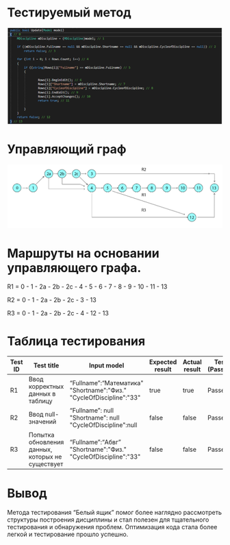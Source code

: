 # Тестируемый метод
![alt text](CODE.png "Тестируемый метод")

# Управляющий граф
![alt text](GRAPH.png "Управляющий граф")

# Маршруты на основании управляющего графа.

R1 = 0 - 1 - 2a - 2b - 2c - 4 - 5 - 6 - 7 - 8 - 9 - 10 - 11 - 13

R2 = 0 - 1 - 2a - 2b - 2c - 3 - 13

R3 = 0 - 1 - 2a - 2b - 2c - 4 - 12 - 13

# Таблица тестирования 

| Test ID | Test title | Input model | Expected result | Actual result | Test status (Passed/Failed)|
| --- | --- | --- | --- | --- | --- |
| R1 | Ввод корректных данных в таблицу | “Fullname”:“Математика" "Shortname":"Физ." "CycleOfDiscipline":"33" | true | true | Passed |
| R2 | Ввод null-значений | “Fullname”: null "Shortname": null "CycleOfDiscipline":null | false | false | Passed |
| R3 | Попытка обновления данных, которых не существует | “Fullname”:“Абвг” "Shortname":"Физ." "CycleOfDiscipline":"33" | false | false | Passed|




# Вывод

Метода тестирования “Белый ящик” помог более наглядно рассмотреть структуры построения дисциплины и стал полезен для тщательного тестирования и обнаружения проблем. 
Оптимизация кода стала более легкой и тестирование прошло успешно.

